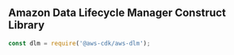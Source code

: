 ## Amazon Data Lifecycle Manager Construct Library

```ts
const dlm = require('@aws-cdk/aws-dlm');
```
